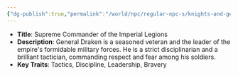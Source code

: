 ```yaml
---
{"dg-publish":true,"permalink":"/world/npc/regular-npc-s/knights-and-generals/general-marcus-draken/"}
---
```


- **Title**: Supreme Commander of the Imperial Legions
- **Description**: General Draken is a seasoned veteran and the leader of the empire's formidable military forces. He is a strict disciplinarian and a brilliant tactician, commanding respect and fear among his soldiers.
- **Key Traits**: Tactics, Discipline, Leadership, Bravery